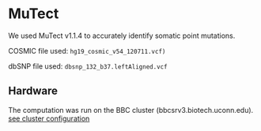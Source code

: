 # MuTect
We used MuTect v1.1.4 to accurately identify somatic point mutations.

COSMIC file used: ```hg19_cosmic_v54_120711.vcf)```

dbSNP file used:  ```dbsnp_132_b37.leftAligned.vcf```

## Hardware
The computation was run on the BBC cluster (bbcsrv3.biotech.uconn.edu).
[see cluster configuration](http://bioinformatics.uconn.edu/hardware)

